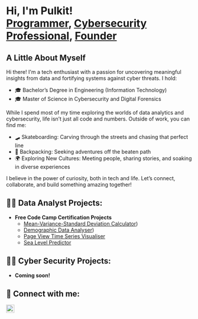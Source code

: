 <h1>Hi, I'm Pulkit! <br/><a href="https://github.com/joshmadakor1">Programmer</a>, <a href="https://www.linkedin.com/in/joshmadakor/">Cybersecurity Professional</a>, <a href="https://www.youtube.com/c/joshmadakor">Founder</a></h1>

<h2> A Little About Myself </h2>

Hi there! I'm a tech enthusiast with a passion for uncovering meaningful insights from data and fortifying systems against cyber threats. I hold:

- 🎓 Bachelor’s Degree in Engineering (Information Technology)
- 🎓 Master of Science in Cybersecurity and Digital Forensics
  
While I spend most of my time exploring the worlds of data analytics and cybersecurity, life isn’t just all code and numbers. Outside of work, you can find me:

- 🛹 Skateboarding: Carving through the streets and chasing that perfect line
- 🎒 Backpacking: Seeking adventures off the beaten path
- 🌍 Exploring New Cultures: Meeting people, sharing stories, and soaking in diverse experiences
  
I believe in the power of curiosity, both in tech and life. Let’s connect, collaborate, and build something amazing together!
 
<h2>👨‍💻 Data Analyst Projects:</h2>

- <b>Free Code Camp Certification Projects</b>
  - [Mean-Variance-Standard Deviation Calculator](https://github.com/JainSec/boilerplate-mean-variance-standard-deviation-calculator))
  - [Demographic Data Analyser](https://github.com/JainSec/boilerplate-medical-data-visualizer))
  - [Page View Time Series Visualiser](https://github.com/JainSec/boilerplate-page-view-time-series-visualizer)
  - [Sea Level Predictor](https://github.com/JainSec/boilerplate-sea-level-predictor)

<h2>👨‍💻 Cyber Security Projects:</h2>

- <b> Coming soon! </b>

<h2> 🤳 Connect with me:</h2>

[<img align="left" alt="PulkitJain | LinkedIn" width="22px" src="https://cdn.jsdelivr.net/npm/simple-icons@v3/icons/linkedin.svg" />][linkedin]

[linkedin]: https://linkedin.com/in/pkitofficial
